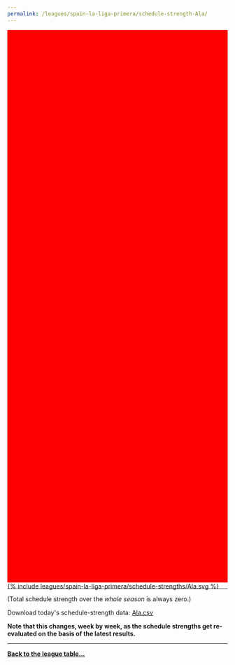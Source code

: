 ```yaml
---
permalink: /leagues/spain-la-liga-primera/schedule-strength-Ala/
---
```


<style>
.svg-wrap {
    background-color:red;
    height:0;
    padding-top:250%; /* 350px/550px */
    position: relative;
}

svg {
    background-color: white;
    height: 100%;
    display:block;
    width: 100%;
    position: absolute;
    top:0;
    left:0;
}
</style>


<div class="svg-wrap">
{% include leagues/spain-la-liga-primera/schedule-strengths/Ala.svg %}
</div>

-----

(Total schedule strength over the *whole season* is always zero.)


Download today's schedule-strength data: [Ala.csv](/assets/leagues/spain-la-liga-primera/2025/schedule-strengths/Ala.csv)

**Note that this changes, week by week, as the schedule strengths get re-evaluated on the
basis of the latest results.**

-----

[**Back to the league table...**](/leagues/spain-la-liga-primera)


